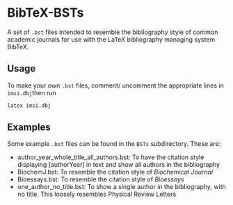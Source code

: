 # BibTeX-BSTs

A set of `.bst` files intended to resemble the bibliography style of common academic journals for use with the LaTeX bibliography managing system BibTeX.

## Usage

To make your own `.bst` files, comment/ uncomment the appropriate lines in `imsi.dbj`then run 

```bash
latex imsi.dbj
```
## Examples

Some example `.bst` files can be found in the `BSTs` subdirectory. These are:

- author_year_whole_title_all_authors.bst: To have the citation style displaying [authorYear] in text and show all authors in the bibliography
- BiochemJ.bst: To resemble the citation style of *Biochemical Journal* 
- Bioessays.bst: To resemble the citation style of *Bioessays*
- one_author_no_title.bst: To show a single author in the bibliography, with no title. This loosely resembles Physical Review Letters



